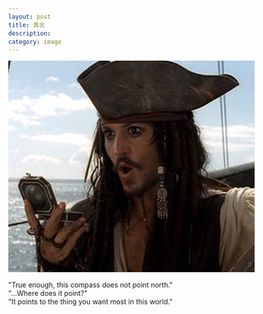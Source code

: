 ```yaml
---
layout: post
title: 真北
description: 
category: image
---
```


![](/assets/images/compass.jpg)

"True enough, this compass does not point north." <br/>
"...Where does it point?"<br/>
"It points to the thing you want most in this world."<br/>




